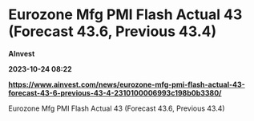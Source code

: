 # Eurozone Mfg PMI Flash Actual 43 (Forecast 43.6, Previous 43.4)
**AInvest**

**2023-10-24 08:22**

**https://www.ainvest.com/news/eurozone-mfg-pmi-flash-actual-43-forecast-43-6-previous-43-4-2310100006993c198b0b3380/**

Eurozone Mfg PMI Flash Actual 43 (Forecast 43.6, Previous 43.4)